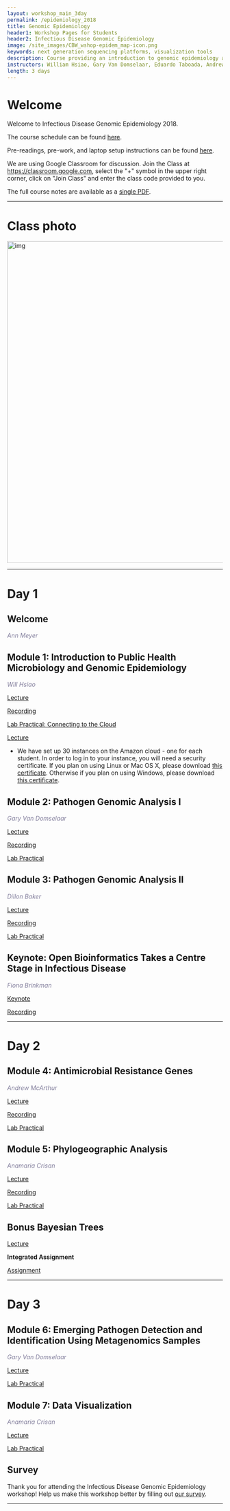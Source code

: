 ```yaml
---
layout: workshop_main_3day
permalink: /epidemiology_2018
title: Genomic Epidemiology
header1: Workshop Pages for Students
header2: Infectious Disease Genomic Epidemiology
image: /site_images/CBW_wshop-epidem_map-icon.png
keywords: next generation sequencing platforms, visualization tools 
description: Course providing an introduction to genomic epidemiology analysis followed by hands-on practical tutorials demonstrating the use of selected analysis tools. 
instructors: William Hsiao, Gary Van Domselaar, Eduardo Taboada, Andrew McArthur, Anamaria Crisan, Fiona Brinkman
length: 3 days
---
```

# Welcome <a id="welcome"></a>

Welcome to Infectious Disease Genomic Epidemiology 2018.  

The course schedule can be found [here](https://bioinformaticsdotca.github.io/genomic_epidemiology_2018_schedule).

Pre-readings, pre-work, and laptop setup instructions can be found [here](https://bioinformaticsdotca.github.io/epidemiology_2018_prework).<a id="preworkshop"></a>  

We are using Google Classroom for discussion. Join the Class at https://classroom.google.com, select the "+" symbol in the upper right corner, click on "Join Class" and enter the class code provided to you.

The full course notes are available as a [single PDF]().  

***

# Class photo

<img src="https://github.com/bioinformaticsdotca/GenEpi_2018/blob/master/gen_epi_photo.jpeg?raw=true" alt="img" width="750" />

***

# Day 1 <a id="day1"></a>

## Welcome

*<font color="#827e9c">Ann Meyer</font>*

## Module 1: Introduction to Public Health Microbiology and Genomic Epidemiology

*<font color="#827e9c">Will Hsiao</font>*

[Lecture](https://drive.google.com/a/bioinformatics.ca/file/d/1FBQsEYl_OMIJDCGJ0B9bdLmWVyH3d86V/view?usp=sharing) 

[Recording](https://www.youtube.com/watch?v=1QOrfl8F91A&index=1&list=PL3izGL6oi0S8svosOiiqMwOFTgwyg7EaT)

[Lab Practical: Connecting to the Cloud](http://bioinformaticsdotca.github.io/AWS_setup)

[Lecture](https://drive.google.com/a/bioinformatics.ca/file/d/1hGD74xTcftQWRu1tk2BHXb5joENxmvZU/view?usp=sharing)  

* We have set up 30 instances on the Amazon cloud - one for each student. In order to log in to your instance, you will need a security certificate. If you plan on using Linux or Mac OS X, please download [this certificate](http://main.oicrcbw.ca/private/CBWNY.pem). Otherwise if you plan on using Windows, please download [this certificate](http://main.oicrcbw.ca/private/CBWNY.ppk).

## Module 2: Pathogen Genomic Analysis I

*<font color="#827e9c">Gary Van Domselaar</font>*

[Lecture](https://drive.google.com/a/bioinformatics.ca/file/d/1kJ50dby8N54xHsCmDFJdZi-KT-RLjEB_/view?usp=sharing)  

[Recording](https://www.youtube.com/watch?v=ymaYXZfJq8s&index=2&list=PL3izGL6oi0S8svosOiiqMwOFTgwyg7EaT)

[Lab Practical](http://bioinformaticsdotca.github.io/epidemiology_2018_PGA_1)

## Module 3: Pathogen Genomic Analysis II

*<font color="#827e9c">Dillon Baker</font>*

[Lecture](https://drive.google.com/a/bioinformatics.ca/file/d/1HxgqxyoGS1l2sioqxGlp5yFrLJmI6iQC/view?usp=sharing)  

[Recording](https://www.youtube.com/watch?v=YyNej7DCl84&index=4&list=PL3izGL6oi0S8svosOiiqMwOFTgwyg7EaT)
 
[Lab Practical](http://bioinformaticsdotca.github.io/GenEpi_2018_module3_lab)  

## Keynote: Open Bioinformatics Takes a Centre Stage in Infectious Disease  

*<font color="#827e9c">Fiona Brinkman</font>*  

[Keynote](https://drive.google.com/a/bioinformatics.ca/file/d/1ucpFWJ68zkFCKz91dBYuN9P7Bg6Z1bP7/view?usp=sharing)  

[Recording](https://www.youtube.com/watch?v=X83EY4JtFvA&index=3&list=PL3izGL6oi0S8svosOiiqMwOFTgwyg7EaT)

***

# Day 2 <a id="day2"></a>

## Module 4: Antimicrobial Resistance Genes  

*<font color="#827e9c">Andrew McArthur</font>*

[Lecture](https://drive.google.com/a/bioinformatics.ca/file/d/1EpA7uZJO5IQXE_fIRaw6UNewG905tZFg/view?usp=sharing) 

[Recording](https://www.youtube.com/watch?v=2K_2oHEAc9s)
  
[Lab Practical](https://github.com/bioinformaticsdotca/GenEpi_2018/blob/master/module4/README.md)

## Module 5: Phylogeographic Analysis

*<font color="#827e9c">Anamaria Crisan</font>*

[Lecture](https://drive.google.com/a/bioinformatics.ca/file/d/1V7kx6a4Awk9NIMFN2V3zwJX2BivKN0CE/view?usp=sharing)   

[Recording](https://www.youtube.com/watch?v=-RH_UKxCmI0)

[Lab Practical](https://bioinformaticsdotca.github.io/epidemiology_2018_Phylo&Vis) 

## Bonus Bayesian Trees

[Lecture](https://drive.google.com/a/bioinformatics.ca/file/d/1iii8WBls5M9JK7dUwQPRh0Sxgoh6YbJP/view?usp=sharing)

**Integrated Assignment**  

[Assignment](http://bioinformaticsdotca.github.io/GenEpi_2018_day2_assignment)  

***

# Day 3 <a id="day3"></a>

## Module 6: Emerging Pathogen Detection and Identification Using Metagenomics Samples  

*<font color="#827e9c">Gary Van Domselaar</font>*

[Lecture](https://drive.google.com/a/bioinformatics.ca/file/d/1iWCkxy2-EVy0DjqHBpQMzjJroFBxuJ0b/view?usp=sharing)

[Lab Practical](http://bioinformaticsdotca.github.io/epidemiology_2018_EPD_IMS)  


## Module 7: Data Visualization    

*<font color="#827e9c">Anamaria Crisan</font>*

[Lecture](https://drive.google.com/a/bioinformatics.ca/file/d/1Fgl4_9sYxxe1lzNnAvAlGdVK8gmhF1z0/view?usp=sharing) 

[Lab Practical](http://bioinformaticsdotca.github.io/epidemiology_2018_Phylo&Vis) 


## Survey

Thank you for attending the Infectious Disease Genomic Epidemiology workshop!  Help us make this workshop better by filling out [our survey](https://docs.google.com/forms/d/e/1FAIpQLSdKO5QupFZr_dCMZmDcVTgCaxdbXhaPJi66TxvV7vlxeSEjfw/viewform?usp=sf_link).  

***  
